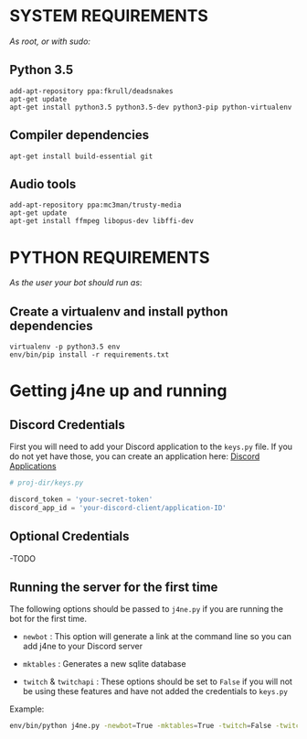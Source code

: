 SYSTEM REQUIREMENTS 
===================

_As root, or with sudo:_

Python 3.5
----------

```
add-apt-repository ppa:fkrull/deadsnakes
apt-get update
apt-get install python3.5 python3.5-dev python3-pip python-virtualenv
```

Compiler dependencies
---------------------

```
apt-get install build-essential git
```

Audio tools
-----------

```
add-apt-repository ppa:mc3man/trusty-media
apt-get update
apt-get install ffmpeg libopus-dev libffi-dev
```


PYTHON REQUIREMENTS
===================

_As the user your bot should run as_:

Create a virtualenv and install python dependencies
---------------------------------------------------

```
virtualenv -p python3.5 env
env/bin/pip install -r requirements.txt
```



Getting j4ne up and running
===========================

Discord Credentials
-------------------

First you will need to add your Discord application to the `keys.py` file. If you do not yet have those, you can create an application here: [Discord Applications](https://discordapp.com/developers/applications/)

``` python
# proj-dir/keys.py

discord_token = 'your-secret-token'
discord_app_id = 'your-discord-client/application-ID'
```

Optional Credentials
--------------------

-TODO

Running the server for the first time
-------------------------------------

The following options should be passed to `j4ne.py` if you are running the bot for the first time.

* `newbot` : This option will generate a link at the command line so you can add j4ne to your Discord server

* `mktables` : Generates a new sqlite database

* `twitch` & `twitchapi` : These options should be set to `False` if you will not be using these features and have not added the credentials to `keys.py`

Example:

``` bash
env/bin/python j4ne.py -newbot=True -mktables=True -twitch=False -twitchapi=False
```
